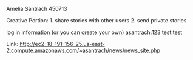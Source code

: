 Amelia Santrach 450713

Creative Portion:
    1. share stories with other users
    2. send private stories 


log in information
    (or you can create your own)
    asantrach:123
    test:test

Link: http://ec2-18-191-156-25.us-east-2.compute.amazonaws.com/~asantrach/news/news_site.php
